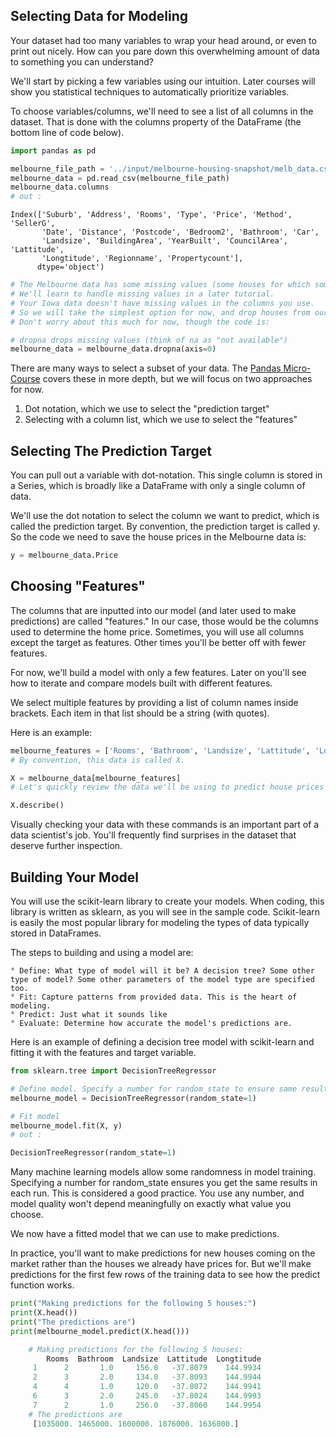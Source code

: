 ## Selecting Data for Modeling
Your dataset had too many variables to wrap your head around, or even to print out nicely. How can you pare down this overwhelming amount of data to something you can understand?

We'll start by picking a few variables using our intuition. Later courses will show you statistical techniques to automatically prioritize variables.

To choose variables/columns, we'll need to see a list of all columns in the dataset. That is done with the columns property of the DataFrame (the bottom line of code below).

```python
import pandas as pd

melbourne_file_path = '../input/melbourne-housing-snapshot/melb_data.csv'
melbourne_data = pd.read_csv(melbourne_file_path) 
melbourne_data.columns
# out :
```

```
Index(['Suburb', 'Address', 'Rooms', 'Type', 'Price', 'Method', 'SellerG',
       'Date', 'Distance', 'Postcode', 'Bedroom2', 'Bathroom', 'Car',
       'Landsize', 'BuildingArea', 'YearBuilt', 'CouncilArea', 'Lattitude',
       'Longtitude', 'Regionname', 'Propertycount'],
      dtype='object')
```

```python
# The Melbourne data has some missing values (some houses for which some variables weren't recorded.)
# We'll learn to handle missing values in a later tutorial.  
# Your Iowa data doesn't have missing values in the columns you use. 
# So we will take the simplest option for now, and drop houses from our data. 
# Don't worry about this much for now, though the code is:

# dropna drops missing values (think of na as "not available")
melbourne_data = melbourne_data.dropna(axis=0)
```

There are many ways to select a subset of your data. The [Pandas Micro-Course](https://www.kaggle.com/learn/pandas) covers these in more depth, but we will focus on two approaches for now.

1. Dot notation, which we use to select the "prediction target"
2. Selecting with a column list, which we use to select the "features"

## Selecting The Prediction Target
You can pull out a variable with dot-notation. This single column is stored in a Series, which is broadly like a DataFrame with only a single column of data.

We'll use the dot notation to select the column we want to predict, which is called the prediction target. By convention, the prediction target is called y. So the code we need to save the house prices in the Melbourne data is:

```python
y = melbourne_data.Price
```

## Choosing "Features"
The columns that are inputted into our model (and later used to make predictions) are called "features." In our case, those would be the columns used to determine the home price. Sometimes, you will use all columns except the target as features. Other times you'll be better off with fewer features.

For now, we'll build a model with only a few features. Later on you'll see how to iterate and compare models built with different features.

We select multiple features by providing a list of column names inside brackets. Each item in that list should be a string (with quotes).

Here is an example:

```python
melbourne_features = ['Rooms', 'Bathroom', 'Landsize', 'Lattitude', 'Longtitude']
# By convention, this data is called X.

X = melbourne_data[melbourne_features]
# Let's quickly review the data we'll be using to predict house prices using the describe method and the head method, which shows the top few rows.

X.describe()
```

Visually checking your data with these commands is an important part of a data scientist's job. You'll frequently find surprises in the dataset that deserve further inspection.

## Building Your Model
You will use the scikit-learn library to create your models. When coding, this library is written as sklearn, as you will see in the sample code. Scikit-learn is easily the most popular library for modeling the types of data typically stored in DataFrames.

The steps to building and using a model are:

    ° Define: What type of model will it be? A decision tree? Some other type of model? Some other parameters of the model type are specified too.
    ° Fit: Capture patterns from provided data. This is the heart of modeling.
    ° Predict: Just what it sounds like
    ° Evaluate: Determine how accurate the model's predictions are.

Here is an example of defining a decision tree model with scikit-learn and fitting it with the features and target variable.

```python
from sklearn.tree import DecisionTreeRegressor

# Define model. Specify a number for random_state to ensure same results each run
melbourne_model = DecisionTreeRegressor(random_state=1)

# Fit model
melbourne_model.fit(X, y)
# out :
```

```python
DecisionTreeRegressor(random_state=1)
```

Many machine learning models allow some randomness in model training. Specifying a number for random_state ensures you get the same results in each run. This is considered a good practice. You use any number, and model quality won't depend meaningfully on exactly what value you choose.

We now have a fitted model that we can use to make predictions.

In practice, you'll want to make predictions for new houses coming on the market rather than the houses we already have prices for. But we'll make predictions for the first few rows of the training data to see how the predict function works.

```python
print("Making predictions for the following 5 houses:")
print(X.head())
print("The predictions are")
print(melbourne_model.predict(X.head()))
```
```python
    # Making predictions for the following 5 houses:
        Rooms  Bathroom  Landsize  Lattitude  Longtitude
     1      2       1.0     156.0   -37.8079    144.9934
     2      3       2.0     134.0   -37.8093    144.9944
     4      4       1.0     120.0   -37.8072    144.9941
     6      3       2.0     245.0   -37.8024    144.9993
     7      2       1.0     256.0   -37.8060    144.9954
    # The predictions are
     [1035000. 1465000. 1600000. 1876000. 1636000.]
```